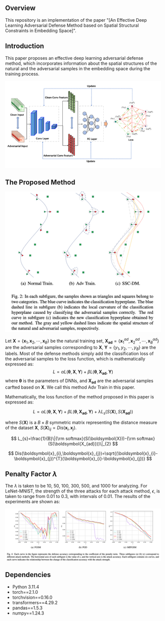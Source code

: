 Overview
----
This repository is an implementation of the paper "[An Effective Deep Learning Adversarial Defense Method based on Spatial Structural Constraints in Embedding Space]".

Introduction
----
This paper proposes an effective deep learning adversarial defense method, which incorporates information about the spatial structures of the natural and the adversarial samples in the embedding space during the training process.
<p><img src="./figures/fig_1.png" alt="test" width="800"></p>

The Proposed Method
----
<p><img src="./figures/fig_2.png" alt="test" width="800"></p>

Let $\boldsymbol{X}=\{\boldsymbol{x}_{1},\boldsymbol{x}_{2},\cdots,\boldsymbol{x}_{B}\}$ be the natural training set, $\boldsymbol{X_{ad}}=\{\boldsymbol{x }^{ad}_{1},\boldsymbol{x}^{ad}_{2},\cdots,\boldsymbol{x}^{ad}_{B}\}$ are the adversarial samples corresponding to $\boldsymbol{X}$, $\boldsymbol{Y}=\{y_{1},y_{2},\cdots ,y_{B}\}$ are the labels. Most of the defense methods simply add the classification loss of the adversarial samples to the loss function, which is mathematically expressed as:
$$
    L=\alpha L(\boldsymbol{\theta},\boldsymbol{X},\boldsymbol{Y})+\beta L(\boldsymbol{\theta},\boldsymbol{X_{ad}},\boldsymbol{Y})
$$
where $\boldsymbol{\theta}$ is the parameters of DNNs, and $\boldsymbol{X_{ad}}$ are the adversarial samples carfted based on $\boldsymbol{X}$. We call this method Adv Train in this paper.

Mathematically, the loss function of the method proposed in this paper is expressed as:

$$
    L=\alpha L(\boldsymbol{\theta},\boldsymbol{X},\boldsymbol{Y})+\beta L(\boldsymbol{\theta},\boldsymbol{X_{ad}},\boldsymbol{Y})+\lambda L_{s}(S(\boldsymbol{X}),S(\boldsymbol{X_{ad}}))
$$

where $S(\boldsymbol{X})$ is a $B\times B$ symmetric matrix representing the distance measure of the dataset $\boldsymbol{X}$, $S(\boldsymbol{X})_{ij}=Dis(\boldsymbol{x}_{i},\boldsymbol {x}_{j})$.

$$
    L_{s}=\frac{1}{B}\|{\rm softmax}(S(\boldsymbol{X}))-{\rm softmax}(S(\boldsymbol{X_{ad}}))\|_{2}
$$

$$
    Dis(\boldsymbol{x}_{i},\boldsymbol{x}_{j})=\sqrt{(\boldsymbol{x}_{i}-\boldsymbol{x}_{j})^{T}(\boldsymbol{x}_{i}-\boldsymbol{x}_{j})}
$$
      
Penalty Factor $\lambda$
----
The $\lambda$ is taken to be 10, 50, 100, 300, 500, and 1000 for analyzing. For LeNet-MNIST, the strength of the three attacks for each attack method, $\epsilon$, is taken to range from 0.01 to 0.3, with intervals of 0.01. The results of the experiments are shown as:
<p><img src="./figures/fig_3.png" alt="test" width="800"></p>

Dependencies
-----
* Python 3.11.4
* torch==2.1.0
* torchvision==0.16.0
* transformers==4.29.2
* pandas==1.5.3
* numpy==1.24.3
